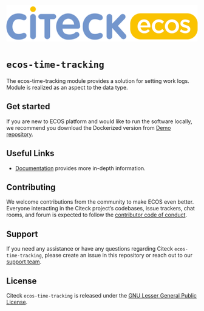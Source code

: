 ![Citeck ECOS Logo](https://raw.githubusercontent.com/Citeck/ecos-ui/develop/public/img/logo/ecos-logo.png)

# `ecos-time-tracking`

The ecos-time-tracking module provides a solution for setting work logs. Module is realized as an aspect to the data type.

## Get started

If you are new to ECOS platform and would like to run the software locally, we recommend you download the Dockerized version from [Demo repository](https://github.com/Citeck/ecos-community-demo).

## Useful Links

- [Documentation](https://citeck-ecos.readthedocs.io/ru/latest/index.html) provides more in-depth information.

## Contributing

We welcome contributions from the community to make ECOS even better. Everyone interacting in the Citeck project’s codebases, issue trackers, chat rooms, and forum is expected to follow the [contributor code of conduct](https://github.com/rubygems/rubygems/blob/master/CODE_OF_CONDUCT.md).

## Support

If you need any assistance or have any questions regarding Citeck `ecos-time-tracking`, please create an issue in this repository or reach out to our [support team](mailto:support@citeck.ru).

## License

Citeck `ecos-time-tracking` is released under the [GNU Lesser General Public License](LICENSE).
